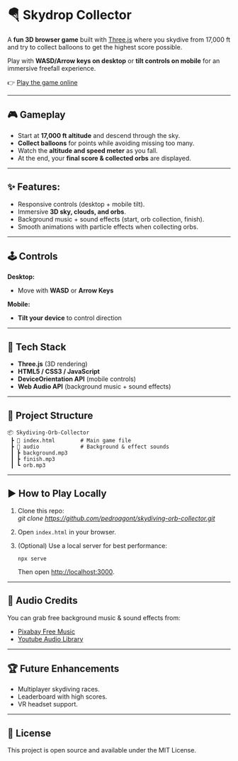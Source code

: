 # 🪂 Skydrop Collector  

A **fun 3D browser game** built with [Three.js](https://threejs.org/) where you skydive from 17,000 ft and try to collect balloons to get the highest score possible.  

Play with **WASD/Arrow keys on desktop** or **tilt controls on mobile** for an immersive freefall experience.  





👉 [Play the game online](https://skydrop-collector.onrender.com)

---

## 🎮 Gameplay  

- Start at **17,000 ft altitude** and descend through the sky.  
- **Collect balloons** for points while avoiding missing too many.  
- Watch the **altitude and speed meter** as you fall.  
- At the end, your **final score & collected orbs** are displayed.  

---

## ✨ Features:  
- Responsive controls (desktop + mobile tilt).  
- Immersive **3D sky, clouds, and orbs**.  
- Background music + sound effects (start, orb collection, finish).  
- Smooth animations with particle effects when collecting orbs.  

---

## 🕹️ Controls  

**Desktop:**  
- Move with **WASD** or **Arrow Keys**  

**Mobile:**  
- **Tilt your device** to control direction  

---

## 🚀 Tech Stack  

- **Three.js** (3D rendering)  
- **HTML5 / CSS3 / JavaScript**  
- **DeviceOrientation API** (mobile controls)  
- **Web Audio API** (background music + sound effects)  

---

## 📂 Project Structure  

```
📦 Skydiving-Orb-Collector
 ┣ 📜 index.html        # Main game file
 ┣ 📂 audio             # Background & effect sounds
 ┃ ┣ background.mp3
 ┃ ┣ finish.mp3
 ┃ ┗ orb.mp3
```

---

## ▶️ How to Play Locally  

1. Clone this repo:  
   *git clone https://github.com/pedroagont/skydiving-orb-collector.git*  

2. Open `index.html` in your browser.  

3. (Optional) Use a local server for best performance:  
   ```
   npx serve
   ```  
   Then open [http://localhost:3000](http://localhost:3000).  

---

## 🎵 Audio Credits  

You can grab free background music & sound effects from:  
- [Pixabay Free Music](https://pixabay.com/music/)  
- [Youtube Audio Library](https://www.youtube.com/audiolibrary)  

---

## 🏆 Future Enhancements  

- Multiplayer skydiving races.  
- Leaderboard with high scores.  
- VR headset support.  

---

## 📝 License

This project is open source and available under the MIT License.